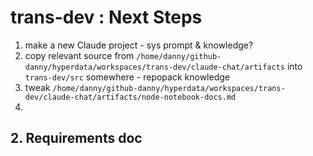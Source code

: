 # trans-dev : Next Steps

1. make a new Claude project - sys prompt & knowledge?
2. copy relevant source from `/home/danny/github-danny/hyperdata/workspaces/trans-dev/claude-chat/artifacts` into `trans-dev/src` somewhere - repopack knowledge
2. tweak `/home/danny/github-danny/hyperdata/workspaces/trans-dev/claude-chat/artifacts/node-notebook-docs.md`
3.

## 2. Requirements doc

